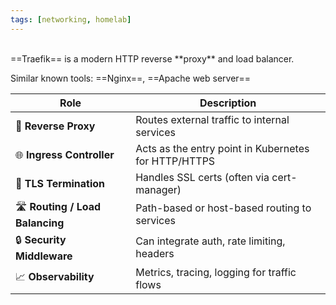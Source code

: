 ```yaml
---
tags: [networking, homelab]
---
```


</br>
==Traefik== is a modern HTTP reverse **proxy** and load balancer.

Similar known tools: ==Nginx==, ==Apache web server==

|Role|Description|
|---|---|
|🔁 **Reverse Proxy**|Routes external traffic to internal services|
|🌐 **Ingress Controller**|Acts as the entry point in Kubernetes for HTTP/HTTPS|
|🔐 **TLS Termination**|Handles SSL certs (often via cert-manager)|
|🛣️ **Routing / Load Balancing**|Path-based or host-based routing to services|
|🔒 **Security Middleware**|Can integrate auth, rate limiting, headers|
|📈 **Observability**|Metrics, tracing, logging for traffic flows|